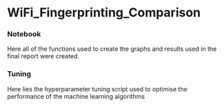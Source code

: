# WiFi_Fingerprinting_Comparison

### Notebook
Here all of the functions used to create the graphs and results used in the final report were created.

### Tuning
Here lies the hyperparameter tuning script used to optimise the performance of the machine learning algorithms
